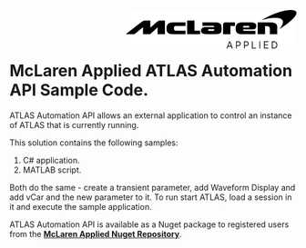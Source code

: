 <img src="/images/malogo.png" width="300" align="right" /><br><br><br>

# McLaren Applied **ATLAS Automation API Sample Code**.

ATLAS Automation API allows an external application to control an instance of ATLAS that is currently running.

This solution contains the following samples: 
1. C# application. 
1. MATLAB script.

Both do the same - create a transient parameter, add Waveform Display and add vCar and the new parameter to it. To run start ATLAS, load a session in it and execute the sample application. 

ATLAS Automation API is available as a Nuget package to registered users from the **[McLaren Applied Nuget Repository](https://github.com/mat-docs/packages)**.
